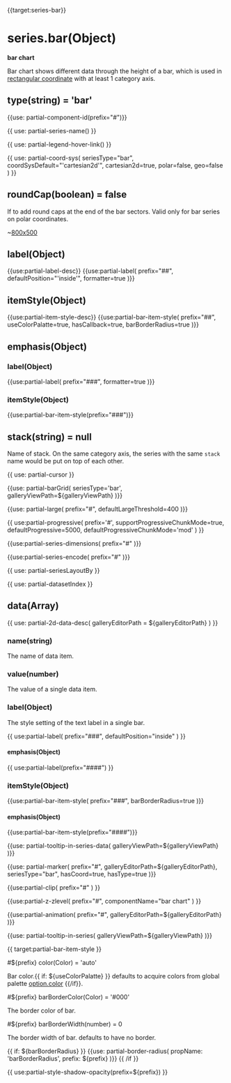 {{target:series-bar}}

# series.bar(Object)

**bar chart**

Bar chart shows different data through the height of a bar, which is used in [rectangular coordinate](~grid) with at least 1 category axis.

## type(string) = 'bar'

{{use: partial-component-id(prefix="#")}}

{{ use: partial-series-name() }}

{{ use: partial-legend-hover-link() }}

{{ use: partial-coord-sys(
    seriesType="bar",
    coordSysDefault="'cartesian2d'",
    cartesian2d=true,
    polar=false,
    geo=false
) }}

## roundCap(boolean) = false

If to add round caps at the end of the bar sectors. Valid only for bar series on polar coordinates.

~[800x500](${galleryViewPath}polar-roundCap&reset=1&edit=1)

## label(Object)
{{use:partial-label-desc}}
{{use:partial-label(
    prefix="##",
    defaultPosition="'inside'",
    formatter=true
)}}

## itemStyle(Object)
{{use:partial-item-style-desc}}
{{use:partial-bar-item-style(
    prefix="##",
    useColorPalatte=true,
    hasCallback=true,
    barBorderRadius=true
)}}

## emphasis(Object)

### label(Object)
{{use:partial-label(
    prefix="###",
    formatter=true
)}}

### itemStyle(Object)
{{use:partial-bar-item-style(prefix="###")}}


## stack(string) = null
Name of stack. On the same category axis, the series with the same `stack` name would be put on top of each other.

{{ use: partial-cursor }}

{{use: partial-barGrid(
    seriesType='bar',
    galleryViewPath=${galleryViewPath}
)}}

{{use: partial-large(
    prefix="#",
    defaultLargeThreshold=400
)}}

{{ use:partial-progressive(
    prefix='#',
    supportProgressiveChunkMode=true,
    defaultProgressive=5000,
    defaultProgressiveChunkMode='mod'
) }}

{{use:partial-series-dimensions(
    prefix="#"
)}}

{{use:partial-series-encode(
    prefix="#"
)}}

{{ use: partial-seriesLayoutBy }}

{{ use: partial-datasetIndex }}

## data(Array)

{{ use: partial-2d-data-desc(
    galleryEditorPath = ${galleryEditorPath}
) }}

### name(string)
The name of data item.

### value(number)
The value of a single data item.

### label(Object)
The style setting of the text label in a single bar.

{{ use:partial-label(
    prefix="###",
    defaultPosition="inside"
) }}
#### emphasis(Object)
{{ use:partial-label(prefix="####") }}

### itemStyle(Object)
{{use:partial-bar-item-style(
    prefix="###",
    barBorderRadius=true
)}}
#### emphasis(Object)
{{use:partial-bar-item-style(prefix="####")}}

{{use: partial-tooltip-in-series-data(
    galleryViewPath=${galleryViewPath}
)}}


{{use: partial-marker(
    prefix="#",
    galleryEditorPath=${galleryEditorPath},
    seriesType="bar",
    hasCoord=true,
    hasType=true
)}}

{{use:partial-clip(
    prefix="#"
) }}

{{use:partial-z-zlevel(
    prefix="#",
    componentName="bar chart"
) }}

{{use:partial-animation(
    prefix="#",
    galleryEditorPath=${galleryEditorPath}
)}}


{{use: partial-tooltip-in-series(
    galleryViewPath=${galleryViewPath}
)}}




{{ target:partial-bar-item-style }}

#${prefix} color(Color) = 'auto'

Bar color.{{ if: ${useColorPalatte} }} defaults to acquire colors from global palette [option.color](~color) {{/if}}.

#${prefix} barBorderColor(Color) = '#000'

The border color of bar.

#${prefix} barBorderWidth(number) = 0

The border width of bar. defaults to have no border.

{{ if: ${barBorderRadius} }}
{{use: partial-border-radius(
    propName: 'barBorderRadius',
    prefix: ${prefix}
)}}
{{ /if }}

{{ use:partial-style-shadow-opacity(prefix=${prefix}) }}


